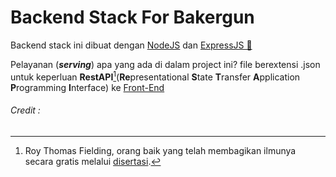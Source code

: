 # Backend Stack For Bakergun 

Backend stack ini dibuat dengan [NodeJS](https://nodejs.org) dan [ExpressJS 🚀](https://expressjs.com)

Pelayanan (***serving***) apa yang ada di dalam project ini? file berextensi .json untuk keperluan **RestAPI**[^1](**Re**presentational **S**tate **T**ransfer **A**pplication **P**rogramming **I**nterface) ke [Front-End](https://github.com/sanengineer/backergun)


###### Credit :

[^1]: Roy Thomas Fielding, orang baik yang telah membagikan ilmunya secara gratis melalui [disertasi](https://www.ics.uci.edu/~fielding/pubs/dissertation/top.htm).



